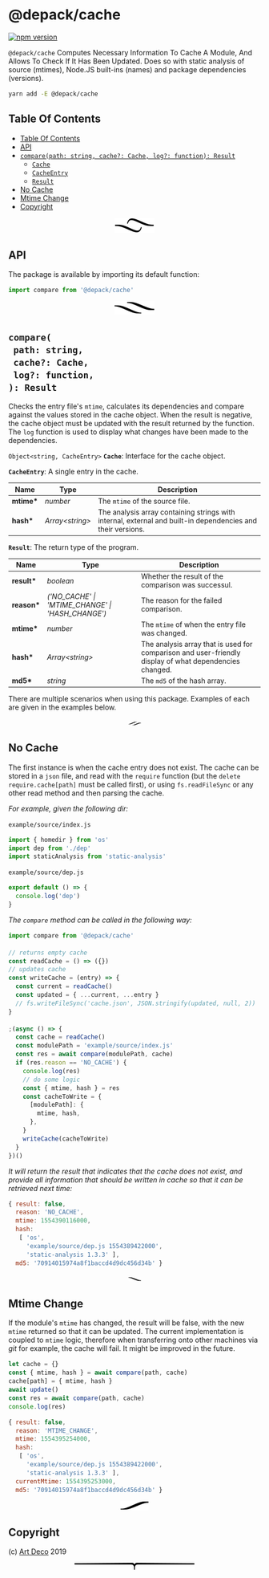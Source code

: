 # @depack/cache

[![npm version](https://badge.fury.io/js/%40depack%2Fcache.svg)](https://npmjs.org/package/@depack/cache)

`@depack/cache` Computes Necessary Information To Cache A Module, And Allows To Check If It Has Been Updated. Does so with static analysis of source (mtimes), Node.JS built-ins (names) and package dependencies (versions).

```sh
yarn add -E @depack/cache
```

## Table Of Contents

- [Table Of Contents](#table-of-contents)
- [API](#api)
- [`compare(path: string, cache?: Cache, log?: function): Result`](#comparepath-stringcache-cachelog-function-result)
  * [`Cache`](#type-cache)
  * [`CacheEntry`](#type-cacheentry)
  * [`Result`](#type-result)
- [No Cache](#no-cache)
- [Mtime Change](#mtime-change)
- [Copyright](#copyright)

<p align="center"><a href="#table-of-contents"><img src=".documentary/section-breaks/0.svg?sanitize=true"></a></p>

## API

The package is available by importing its default function:

```js
import compare from '@depack/cache'
```

<p align="center"><a href="#table-of-contents"><img src=".documentary/section-breaks/1.svg?sanitize=true"></a></p>

## `compare(`<br/>&nbsp;&nbsp;`path: string,`<br/>&nbsp;&nbsp;`cache?: Cache,`<br/>&nbsp;&nbsp;`log?: function,`<br/>`): Result`

Checks the entry file's `mtime`, calculates its dependencies and compare against the values stored in the cache object. When the result is negative, the cache object must be updated with the result returned by the function. The `log` function is used to display what changes have been made to the dependencies.

`Object<string, CacheEntry>` __<a name="type-cache">`Cache`</a>__: Interface for the cache object.

__<a name="type-cacheentry">`CacheEntry`</a>__: A single entry in the cache.

|    Name    |         Type          |                                                 Description                                                 |
| ---------- | --------------------- | ----------------------------------------------------------------------------------------------------------- |
| __mtime*__ | _number_              | The `mtime` of the source file.                                                                             |
| __hash*__  | _Array&lt;string&gt;_ | The analysis array containing strings with internal, external and built-in dependencies and their versions. |

__<a name="type-result">`Result`</a>__: The return type of the program.

|    Name     |                       Type                        |                                              Description                                               |
| ----------- | ------------------------------------------------- | ------------------------------------------------------------------------------------------------------ |
| __result*__ | _boolean_                                         | Whether the result of the comparison was successul.                                                    |
| __reason*__ | _('NO_CACHE' \| 'MTIME_CHANGE' \| 'HASH_CHANGE')_ | The reason for the failed comparison.                                                                  |
| __mtime*__  | _number_                                          | The `mtime` of when the entry file was changed.                                                        |
| __hash*__   | _Array&lt;string&gt;_                             | The analysis array that is used for comparison and user-friendly display of what dependencies changed. |
| __md5*__    | _string_                                          | The `md5` of the hash array.                                                                           |

There are multiple scenarios when using this package. Examples of each are given in the examples below.

<p align="center"><a href="#table-of-contents"><img src=".documentary/section-breaks/2.svg?sanitize=true" width="25"></a></p>

## No Cache

The first instance is when the cache entry does not exist. The cache can be stored in a `json` file, and read with the `require` function (but the `delete require.cache[path]` must be called first), or using `fs.readFileSync` or any other read method and then parsing the cache.

_For example, given the following dir:_

`example/source/index.js`
```js
import { homedir } from 'os'
import dep from './dep'
import staticAnalysis from 'static-analysis'
```
`example/source/dep.js`
```js
export default () => {
  console.log('dep')
}
```

_The `compare` method can be called in the following way:_

```js
import compare from '@depack/cache'

// returns empty cache
const readCache = () => ({})
// updates cache
const writeCache = (entry) => {
  const current = readCache()
  const updated = { ...current, ...entry }
  // fs.writeFileSync('cache.json', JSON.stringify(updated, null, 2))
}

;(async () => {
  const cache = readCache()
  const modulePath = 'example/source/index.js'
  const res = await compare(modulePath, cache)
  if (res.reason == 'NO_CACHE') {
    console.log(res)
    // do some logic
    const { mtime, hash } = res
    const cacheToWrite = {
      [modulePath]: {
        mtime, hash,
      },
    }
    writeCache(cacheToWrite)
  }
})()
```

_It will return the result that indicates that the cache does not exist, and provide all information that should be written in cache so that it can be retrieved next time:_

```js
{ result: false,
  reason: 'NO_CACHE',
  mtime: 1554390116000,
  hash: 
   [ 'os',
     'example/source/dep.js 1554389422000',
     'static-analysis 1.3.3' ],
  md5: '70914015974a8f1baccd4d9dc456d34b' }
```

<p align="center"><a href="#table-of-contents"><img src=".documentary/section-breaks/3.svg?sanitize=true" width="25"></a></p>

## Mtime Change

If the module's `mtime` has changed, the result will be false, with the new `mtime` returned so that it can be updated. The current implementation is coupled to `mtime` logic, therefore when transferring onto other machines via _git_ for example, the cache will fail. It might be improved in the future.

```js
let cache = {}
const { mtime, hash } = await compare(path, cache)
cache[path] = { mtime, hash }
await update()
const res = await compare(path, cache)
console.log(res)
```
```js
{ result: false,
  reason: 'MTIME_CHANGE',
  mtime: 1554395254000,
  hash: 
   [ 'os',
     'example/source/dep.js 1554389422000',
     'static-analysis 1.3.3' ],
  currentMtime: 1554395253000,
  md5: '70914015974a8f1baccd4d9dc456d34b' }
```

<p align="center"><a href="#table-of-contents"><img src=".documentary/section-breaks/4.svg?sanitize=true"></a></p>

## Copyright

(c) [Art Deco][1] 2019

[1]: https://artd.eco/depack

<p align="center"><a href="#table-of-contents"><img src=".documentary/section-breaks/-1.svg?sanitize=true"></a></p>